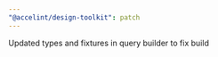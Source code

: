 ```yaml
---
"@accelint/design-toolkit": patch
---
```


Updated types and fixtures in query builder to fix build
